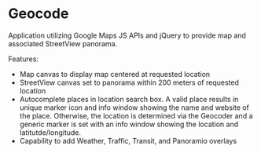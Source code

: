 Geocode 
===
Application utilizing Google Maps JS APIs and jQuery to provide map and associated StreetView panorama.

Features:

*   Map canvas to display map centered at requested location
*   StreetView canvas set to panorama within 200 meters of requested location
*   Autocomplete places in location search box. A valid place results in unique marker icon and info window 
    showing the name and website of the place. Otherwise, the location is determined via the Geocoder and
    a generic marker is set with an info window showing the location and latitutde/longitude.
*   Capability to add Weather, Traffic, Transit, and Panoramio overlays
